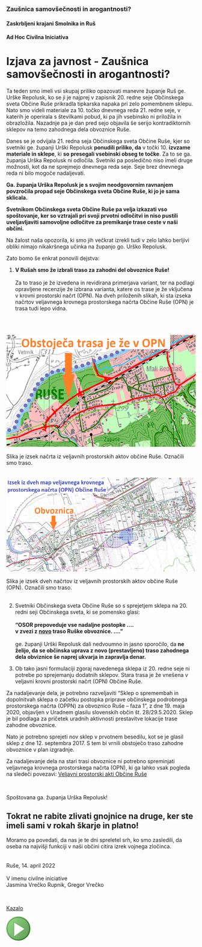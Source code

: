 ### Zaušnica samovšečnosti in arogantnosti?

#### Zaskrbljeni krajani Smolnika in Ruš
#### Ad Hoc Civilna Iniciativa


# Izjava za javnost - Zaušnica samovšečnosti in arogantnosti?

Ta teden smo imeli vsi skupaj priliko opazovati manevre županje Ruš ge. Urške Repolusk, 
ko se ji je najprej v zapisnik 20. redne seje Občinskega sveta Občine Ruše prikradla 
tipkarska napaka pri zelo pomembnem sklepu. Nato smo videli materiale za 10. točko 
dnevnega reda 21. redne seje, v katerih je operirala s številkami pobud, ki pa jih 
vsebinsko ni priložila in obrazložila. Nazadnje pa je dan pred sejo objavila še serijo 
kontradiktornih sklepov na temo zahodnega dela obvoznice Ruše.

Danes se je odvijala 21. redna seja Občinskega sveta Občine Ruše, kjer so svetniki 
ge. županji Urški Repolusk **ponudili priliko, da** v točki 10. **izvzame materiale in 
sklepe**, ki **so presegali vsebinski obseg te točke**. Za to se ga. županja Urška Repolusk 
ni odločila. Svetniki pa posledično niso imeli druge možnosti, kot da ne sprejmejo 
dnevnega reda seje. Seje brez dnevnega reda ni bilo mogoče nadaljevati.

**Ga. županja Urška Repolusk je s svojim neodgovornim ravnanjem povzročila propad seje 
Občinskega sveta Občine Ruše, ki jo je sama sklicala.**

**Svetnikom Občinskega sveta Občine Ruše pa velja izkazati vso spoštovanje, ker so 
vztrajali pri svoji prvotni odločitvi in niso pustili uveljavljaviti samovoljne 
odločitve za premikanje trase ceste v naši občini.**

Na žalost naša opozorila, ki smo jih večkrat izrekli tudi v zelo lahko berljivi obliki 
nimajo nikakršnega učinka na županjo go. Urško Repolusk.

Zato bomo še enkrat ponovili dejstva:

1. **V Rušah smo že izbrali traso za zahodni del obvoznice Ruše!** <br/><br/>
Za to traso je že izvedena in revidirana primerjava variant, ter na podlagi 
opravljene recenzije že izbrana varianta, katere os trase je že vključena v 
krovni prostorski načrt (OPN). Na dveh priloženih slikah, ki sta izseka 
načrtov veljavnega krovnega prostorskega načrta Občine Ruše (OPN) je trasa 
tudi lepo vidna.
<br/>
<br/>

![Slika1](./pic/Priloga-ObvoznicaOpn.png)

Slika je izsek načrta iz veljavnih prostorskih aktov občine Ruše. Označili smo traso.
<br/>
<br/>
	
![Slika2](./pic/Priloga-ObvoznicaOpn2.png)

Slika je izsek dveh načrtov iz veljavnih prostorskih aktov občine Ruše (OPN).
Označili smo traso.
<br/>
<br/>
	
2. Svetniki Občinskega sveta Občine Ruše so s sprejetjem sklepa na 20. redni seji 
Občinskega sveta, ki se pomensko glasi: <br/><br/> 
**“OSOR prepoveduje vse nadaljne postopke ....**  <br/>
**v zvezi z <u>novo</u> traso Ruške obvoznice. ....”** <br/><br/> 
ge. županji Urški Repolusk dali nedvoumno in jasno sporočilo, da **ne želijo, da se 
občinska uprava z novo (prestavljeno) traso zahodnega dela obviznice še naprej 
ukvarja in zapravlja denar.**

3. Ob tako jasni formulaciji zgoraj navedenega sklepa iz 20. redne seje ni 
potrebe po sprejemanju dodatnih sklepov. Stara trasa je že vnešena v veljavni 
krovni prostorski načrt (OPN) Občine Ruše.

Za nadaljevanje dela, je potrebno razveljaviti “Sklep o spremembah in dopolnitvah 
sklepa o začetku postopka priprave občinskega podrobnega prostorskega načrta (OPPN) 
za obvoznico Ruše – faza 1”, z dne 19. maja 2020, objavljen v Uradnem glasilu 
slovenskih občin št. 28/29.5.2020. Sklep je bil podlaga za pričetek uradnih 
aktivnosti prestavitve lokacije trase zahodne obvoznice.

Nato je potrebno sprejeti nov sklep v prvotnem besedilu, kot se je glasil sklep 
z dne 12. septembra 2017. S tem bi vrnili obstoječo traso zahodne obvoznice v plan 
izgradnje.

Za nadaljevanje dela na stari trasi obvoznice ni potrebno spreminjati veljavnega 
krovnega prostorskega načrta (OPN), ki ga lahko vsak pogleda na sledeči povezavi:
[Veljavni prostorski akti Občine Ruše](https://dokumenti-pis.mop.gov.si/javno/veljavni/O108I/index.html)

<br/>
	
Spoštovana ga. županja Urška Repolusk!

## Tokrat ne rabite zlivati gnojnice na druge, ker ste imeli sami v rokah škarje in platno!

Moramo pa povedati, da nas je te dni spreletel srh, ko smo zasledili, da oseba na 
najvišji funkciji v naši občini citira izrek vojnega zločinca.
<br/><br/><br/>
Ruše, 14. april 2022 <br/><br/>
V imenu civilne iniciative<br/> 
Jasmina Vrečko Rupnik, Gregor Vrečko

<br/>
	
[Kazalo](index-izjave-za-javnost.md)

![GIT](./pic/status_work_green_64x64.png)
